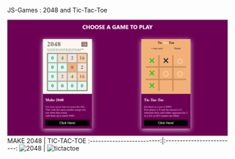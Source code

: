 JS-Games : 2048 and Tic-Tac-Toe

![screenshot](Screenshot_1.png)
MAKE 2048             |  TIC-TAC-TOE
:-------------------------:|:-------------------------:
![2048](Make2048/Screenshot_2048.png)  |  ![tictactoe](Tic-Tac-Toe/Screenshot_tictactoe)
